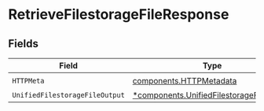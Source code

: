 # RetrieveFilestorageFileResponse


## Fields

| Field                                                                                               | Type                                                                                                | Required                                                                                            | Description                                                                                         |
| --------------------------------------------------------------------------------------------------- | --------------------------------------------------------------------------------------------------- | --------------------------------------------------------------------------------------------------- | --------------------------------------------------------------------------------------------------- |
| `HTTPMeta`                                                                                          | [components.HTTPMetadata](../../models/components/httpmetadata.md)                                  | :heavy_check_mark:                                                                                  | N/A                                                                                                 |
| `UnifiedFilestorageFileOutput`                                                                      | [*components.UnifiedFilestorageFileOutput](../../models/components/unifiedfilestoragefileoutput.md) | :heavy_minus_sign:                                                                                  | N/A                                                                                                 |